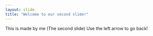 ```yaml
---
layout: slide
title: "Welcome to our second slide!"
---
```

This is made by me (The second slide)
Use the left arrow to go back!
